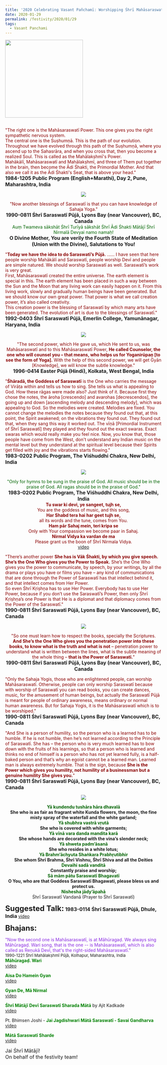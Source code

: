 ```yaml
---
title: '2020 Celebrating Vasant Pañchamī: Worshipping Śhrī Mahāsaraswatī the Counselor'
date: 2020-01-29
permalink: /festivity/2020/01/29
tags:
  - Vasant Panchami
---
```


<div style="text-align: left"><img src="/images/image00.png" width="250" /></div><br>

<p>
<font color="DarkRed">"The right one is the Mahāsaraswatī Power. This one gives you the right sympathetic nervous system.<br>
The central one is the Suṣhumṇā. This is the path of our evolution. Throughout we have evolved through this path of the Suṣhumṇā, where you ascend up to the Sahasrāra, and when you cross that, then you become a realized Soul. This is called as the Mahālakṣhmī's Power.<br>
Mahākālī, Mahāsaraswatī and Mahālakṣhmī, and three of Them put together in the brain, then become the Ādi Śhakti, the Primordial Mother. And that also we call it as the Ādi Śhakti's Seat, that is above your head."</font><br>
<font size="+0"><b>1984-1205 Public Program (English+Marathi), Day 2, Pune, Maharashtra, India
</b></font>
</p>

<div style="text-align: center"><img src="/images/image305.png" /></div>

<p style="text-align:center;">
<font color="DarkRed">"Now another blessings of Saraswatī is that you can have knowledge of Sahaja Yoga."</font><br>
<font size="+0"><b>1990-0811 Śhrī Saraswatī Pūjā, Lyons Bay (near Vancouver), BC, Canada</b></font><br>
<font color="DarkGreen">Auṃ Twameva sākshāt Śhrī Turīyā sākshāt Śhrī Ādi Śhakti Mātājī Śhrī Nirmalā Devyai namo namaḥ!</font><br>
<font size="+0"><b>O Divine Mother, You are verily the Fourth State of Meditation (Union with the Divine), Salutations to You!</b></font>
</p>

<p>
<font color="DarkRed">"<b>Today we have the idea to do Saraswatī’s Pūjā.</b> ...... I have seen that here people worship Mahākālī and Saraswatī, people worship Devī and people are simple natured. We should worship Saraswatī as well. Saraswatī’s work is very great.<br>
First, Mahāsaraswatī created the entire universe. The earth element is special in this. The earth element has been placed in such a way between the Sun and the Moon that any living work can easily happen on it. From this living work, slowly and gradually human beings have been generated. But we should know our own great power. That power is what we call creation power, it’s also called creativity.<br>
This creation power is the blessing of Saraswatī by which many arts have been generated. The evolution of art is due to the blessings of Saraswatī."</font><br>
<font size="+0"><b>1992-0403 Śhrī Saraswatī Pūjā, Emerlin College, Yamunānagar, Haryana, India</b></font>
</p>

<div style="text-align: center"><img src="/images/image306.png" /></div>

<p style="text-align:center;">
<font color="DarkRed">"The second power, which He gave us, which He sent to us, was Mahāsaraswatī and to this Mahāsaraswatī Power, 
<b>He called Counselor, the one who will counsel you – that means, who helps us for Yoganirūpaṇ [to see the form of Yoga].</b> 
With the help of this second power, we will get Gyān [Knowledge], we will know the subtle knowledge."</font><br>
<font size="+0"><b>1996-0414 Easter Pūjā (Hindi), Kolkata, West Bengal, India</b></font>
</p>

<p>
<font color="DarkRed">"<b>Śhāradā, the Goddess of Saraswatī</b> is the One who carries the message of Virāṭa within and tells us how to sing. She tells us what is appealing to God. How these rāgas were made also? Just think of it. Because first they chose the notes, the āroha [crescendo] and avarohas [decrescendos], the going up and down [ascending melody and descending melody], which was appealing to God. So the melodies were created. Melodies are fixed. You cannot change the melodies the notes because they found out that, at this point, the Spirit awakened; on the vibrations they found out. They found out that, when they sang this way it worked out. The vīṇā [Primordial Instrument of Śhrī Saraswatī] they played and they found out the exact swaras. Exact swaras which would really make you feel nice. Now, you know that, those people have come from the West, don't understand any Indian music on the mental level but they understand at the spiritual level because their Spirits get filled with joy and the vibrations starts flowing."</font><br>
<font size="+0"><b>1983-0202 Public Program, The Viśhuddhi Chakra, New Delhi, India</b></font>
</p>

<div style="text-align: center"><img src="/images/image307.png" /></div>

<p style="text-align:center;">
<font color="DarkGreen">"Only for hymns to be sung in the praise of God. All music should be in the praise of God. All ragas should be in the praise of God."</font><br>
<font size="+0"><b>1983-0202 Public Program, The Viśhuddhi Chakra, New Delhi, India</b></font><br>
<font color="DarkRed"><b>Tu swar ki devi, ye sangeet, tujh se,</b><br>
You are the goddess of music, and this song,<br>
<b>Har Shabd tera hai har geet tujh se,</b><br>
all its words and the tune, comes from You.<br>
<b>Ham pār Sahaj mein, teri kripa se</b><br>
Only with Your compassion we become paar in Sahaj.<br>
<b>Nirmal Vidya ka vardan de ma</b><br>
Please grant us the boon of Śhrī Nirmala Vidya.</font><br>
<a href="https://www.youtube.com/watch?v=v7T1xpKkYFU"> video</a><br>
</p>

<p>
<font color="DarkRed">"There’s another power <b>She has is Vāk Śhakti, by which you give speech. She’s the One Who gives you the Power to Speak.</b> She’s the One Who gives you the power to communicate, by speech, by your writings, by all the drama or plays you have or films you have – any kind of communications that are done through the Power of Saraswatī has that intellect behind it, and that intellect comes from Her Power.<br>
So even Śhrī Kṛiṣhṇa has to use Her Power. Everybody has to use Her Power, because if you don’t use the Saraswatī’s Power, then only Śhrī Kṛiṣhṇa’s one Power is that He is a diplomat and that diplomacy comes from the Power of the Saraswatī."</font><br>
<font size="+0"><b>1990-0811 Śhrī Saraswatī Pūjā, Lyons Bay (near Vancouver), BC, Canada</b></font>
</p>

<div style="text-align: center"><img src="/images/image308.png" /></div>

<p style="text-align:center;">
<font color="DarkRed">"So one must learn how to respect the books, specially the Scriptures.<br>
<b>And She’s the One Who gives you the penetration power into these books, 
to know what is the truth and what is not</b> – penetration power to understand what is written between the lines, what is the subtle meaning of the whole thing – <b>that is the Power of Saraswatī.</b>"</font><br>
<font size="+0"><b>1990-0811 Śhrī Saraswatī Pūjā, Lyons Bay (near Vancouver), BC, Canada</b></font>
</p>

<p>
<font color="DarkRed">"Only the Sahaja Yogis, those who are enlightened people, can worship Mahāsaraswatī. Otherwise, people can only worship Saraswatī because with worship of Saraswatī you can read books, you can create dances, music, for the amusement of human beings, but actually the Saraswatī Pūjā is meant for people of ordinary awareness, means ordinary or normal human awareness. But for Sahaja Yogis, it is the Mahāsaraswatī which is to be worshiped."</font><br>
<font size="+0"><b>1990-0811 Śhrī Saraswatī Pūjā, Lyons Bay (near Vancouver), BC, Canada</b></font>
</p>

<p>
<font color="DarkRed">"And She is a person of humility, so the person who is a learned has to be humble. If he is not humble, then he’s not learned according to the Principle of Saraswatī. She has – the person who is very much learned has to bow down with the fruits of his learnings, so that a person who is learned and thinks no end of himself is a person who has not yet learned fully, is a half-baked person and that’s why an egoist cannot be a learned man. Learned man is always extremely humble. That is the sign, because <b>She is the Power which gives you humility, not humility of a businessman but a genuine humility She gives you.</b>"</font><br>
<font size="+0"><b>1990-0811 Śhrī Saraswatī Pūjā, Lyons Bay (near Vancouver), BC, Canada</b></font>
</p>

<div style="text-align: center"><img src="/images/image309.png" /></div>

<p style="text-align:center;">
<font color="DarkGreen"><b>Yā kundendu tushāra hāra dhavalā</b></font><br>
<b>She who is as fair as fragrant white Kunda flowers, the moon, the fine misty spray of the waterfall and the white garland;</b><br> 
<font color="DarkGreen"><b>Yā shubhra vastrā vṛutā</b></font><br>
<b>She who is covered with white garments;</b><br>  
<font color="DarkGreen"><b>Yā vīnā vara danda mandita karā</b></font><br>
<b>She whose hands are decorated with the vina’s slender neck;</b><br>  
<font color="DarkGreen"><b>Yā shweta padm’āsanā</b></font><br>
<b>She who resides in a white lotus;</b><br> 
<font color="DarkGreen"><b>Yā Brahm’āchyuta Shaṅkara Prabhṛutibhir</b></font><br>
<b>She whom Śhrī Brahma, Śhrī Vishnu, Śhrī Shiva and all the Deities</b><br> 
<font color="DarkGreen"><b>Devaihi sadā vanditā</b></font><br>
<b>Constantly praise and worship;</b><br> 
<font color="DarkGreen"><b>Sā mām pātu Saraswatī Bhagavatī</b></font><br>
<b>O You, who are that Goddess Saraswatī Bhagawati, please bless us and protect us.</b><br> 
<font color="DarkGreen"><b>Nishesha jādy’āpahā</b></font><br>
Śhrī Saraswatī Vandanā (Prayer to Śhrī Saraswatī)
</p>	

<font size="+2"><b>Suggested Talk:</b></font> 
<font size="+0"><b>1983-0114 Śhrī Saraswatī Pūjā, Dhule, India</b></font>
<a href="https://www.youtube.com/watch?time_continue=1395&v=IF6hSZB7GqY&feature=emb_logo"> video</a><br>

<font size="+2"><b>Bhajans:</b></font>

<p>
<font color="blueviolet">"Now the second one is Mahāsaraswatī, is at Māhūragaḍ. We always sing Māhūragaḍ. Wari song, that is the one -- is Mahāsaraswatī, which is also called as Reṇukā Devī, that's the right-sided Mahāsaraswatī."</font><br>
<font size="-1">1990-1221 Śhrī Mahālakṣhmī Pūjā, Kolhapur, Maharashtra, India</font><br>
<font color="green"><b>Māhūragaḍ. Wari</b></font><br>
<a href="https://seven-teams.github.io/Videos_Links.html">video</a>
</p>

<p>
<font color="green"><b>Aisa Do Hamein Gyan</b></font><br>
<a href="https://www.youtube.com/watch?v=Tb5y7wHCFwk"> video</a>
</p>

<p>
<font color="green"><b>Gyan De, Mā Nirmal</b></font><br>
<a href="https://www.youtube.com/watch?v=cvUBcvkzN7c"> video</a>
</p>
 
<p>
<font color="green"><b>Śhrī Mātājī Devī Saraswatī Sharada Mātā</b></font> by Ajit Kadkade<br>
<a href="https://www.youtube.com/watch?v=g6WFX08bB6E"> video</a> 
</p>

<p>
Pt. Bhimsen Joshi - <font color="green"><b>Jai Jagdishwari Mātā Saraswatī - Savai Gandharva</b></font><br>
<a href="https://www.youtube.com/watch?v=JgZ9Muu3qaA"> video</a> 
</p>

<p>
<font color="green"><b>Mātā Saraswatī Sharde</b></font><br>
<a href="https://www.youtube.com/watch?v=ObgRifcW6ao"> video</a> 
</p>

<p>
<font size="+0">Jai Śhrī Mātājī!<br>
On behalf of the festivity team!</font>
</p>